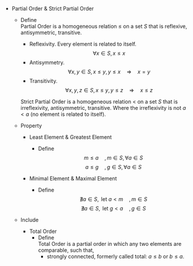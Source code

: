 * Partial Order & Strict Partial Order
  - Define  
    Partial Order is a homogeneous relation $\le$ on a set $S$ that is reflexive, antisymmetric, transitive.
    - Reflexivity. Every element is related to itself.
      $$\forall x \in S, x \le x$$ 
    - Antisymmetry. 
      $$\forall x, y \in S, x \le y, y \le x \quad\Rightarrow\quad x = y$$
    - Transitivity. 
      $$\forall x, y, z \in S, x \le y, y \le z \quad\Rightarrow\quad x \le z$$

    Strict Partial Order is a homogeneous relation $<$ on a set $S$ that is irreflexivity, antisymmetric, transitive. Where the irreflexivity is not $a < a$ (no element is related to itself).

  - Property
    * Least Element & Greatest Element
      - Define  
        $$m \le a \quad, m \in S, \forall a \in S  \tag{Least element}$$ 
        $$a \le g \quad, g \in S, \forall a \in S  \tag{Greatest element}$$ 

    * Minimal Element & Maximal Element  
      - Define  
        $$\nexists a \in S, \text{ let } a < m \quad, m \in S \tag{Minimal element}$$ 
        $$\nexists a \in S, \text{ let } g < a \quad, g \in S \tag{Maximal element}$$ 

  - Include
    * Total Order
      - Define  
        Total Order is a partial order in which any two elements are comparable, such that, 
        - strongly connected, formerly called total: $a \le b$ or $b \le a$.